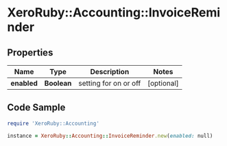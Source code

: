# XeroRuby::Accounting::InvoiceReminder

## Properties

Name | Type | Description | Notes
------------ | ------------- | ------------- | -------------
**enabled** | **Boolean** | setting for on or off | [optional] 

## Code Sample

```ruby
require 'XeroRuby::Accounting'

instance = XeroRuby::Accounting::InvoiceReminder.new(enabled: null)
```


